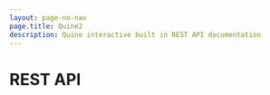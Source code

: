 ```yaml
---
layout: page-no-nav
page.title: Quine2
description: Quine interactive built in REST API documentation
---
```

<!-- # REST API -->
<elements-api 
  router="hash" 
  layout="sidebar" 
  hideTryIt="true"
  apiDescriptionUrl="/reference/openapi.json"
/>

<script src="https://unpkg.com/@stoplight/elements/web-components.min.js"></script>
<link rel="stylesheet" href="https://unpkg.com/@stoplight/elements/styles.min.css">

# REST API